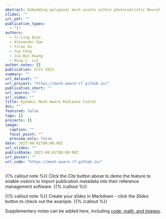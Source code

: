 ```yaml
---
abstract: Embedding polygonal mesh assets within photorealistic Neural Radience Fields (NeRF) volumes, such that they can be rendered and their dynamics simulated in a physically consistent manner with the NeRF, is under-explored from the system perspective of integrating NeRF into the traditional graphics pipeline. This paper designs a two-way coupling between mesh and NeRF during rendering and simulation. We first review the light transport equations for both mesh and NeRF, then distill them into a straightforward algorithm for updating radiance and throughput along a cast ray with an arbitrary number of bounces. To resolve the discrepancy between the linear color space that the path tracer assumes, versus the sRGB color space that standard NeRF uses, we train NeRF with High Dynamic Range (HDR) images. We also present a strategy to estimate light sources and cast shadows on the NeRF. Finally, we consider how the hybrid surface-volumetric formulation can be efficiently integrated with a high-performance physics simulator that supports cloth, rigid and soft bodies. The full rendering and simulation system can be run on a GPU at interactive rates. We show that a hybrid system approach outperforms alternatives in visual realism for mesh insertion, because it allows realistic light transport from volumetric NeRF media onto surfaces, which affects the appearance of reflective/refractive surfaces and illumination of diffuse surfaces informed by the scene.
slides: ""
url_pdf: ""
publication_types:
  - "1"
authors:
  - Yi-Ling Qiao
  - Alexander Gao
  - Yiran Xu
  - Yue Feng
  - Jia-Bin Huang
  - Ming C. Lin
author_notes: []
publication: ICCV 2023
summary: ""
url_dataset: ""
url_project: "https://mesh-aware-rf.github.io/"
publication_short: ""
url_source: ""
url_video: ""
title: Dynamic Mesh-Aware Radiance Fields
doi: ""
featured: false
tags: []
projects: []
image:
  caption: ""
  focal_point: ""
  preview_only: false
date: 2023-08-01T00:00:00Z
url_slides: ""
publishDate: 2023-08-01T00:00:00Z
url_poster: ""
url_code: "https://mesh-aware-rf.github.io/"
---
```


{{% callout note %}}
Click the *Cite* button above to demo the feature to enable visitors to import publication metadata into their reference management software.
{{% /callout %}}

{{% callout note %}}
Create your slides in Markdown - click the *Slides* button to check out the example.
{{% /callout %}}

Supplementary notes can be added here, including [code, math, and images](https://wowchemy.com/docs/writing-markdown-latex/).
